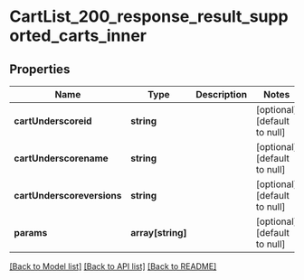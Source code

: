 # CartList_200_response_result_supported_carts_inner

## Properties
Name | Type | Description | Notes
------------ | ------------- | ------------- | -------------
**cartUnderscoreid** | **string** |  | [optional] [default to null]
**cartUnderscorename** | **string** |  | [optional] [default to null]
**cartUnderscoreversions** | **string** |  | [optional] [default to null]
**params** | **array[string]** |  | [optional] [default to null]

[[Back to Model list]](../README.md#documentation-for-models) [[Back to API list]](../README.md#documentation-for-api-endpoints) [[Back to README]](../README.md)


